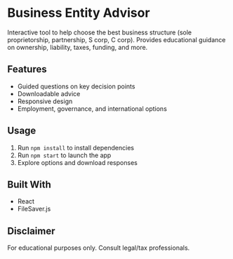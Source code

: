 # Business Entity Advisor

Interactive tool to help choose the best business structure (sole proprietorship, partnership, S corp, C corp). Provides educational guidance on ownership, liability, taxes, funding, and more.

## Features
- Guided questions on key decision points
- Downloadable advice
- Responsive design
- Employment, governance, and international options

## Usage
1. Run `npm install` to install dependencies
2. Run `npm start` to launch the app
3. Explore options and download responses

## Built With
- React
- FileSaver.js

## Disclaimer
For educational purposes only. Consult legal/tax professionals.
